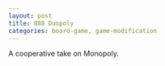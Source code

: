 ```yaml
---
layout: post
title: 088 Duopoly
categories: board-game, game-modification
---
```

A cooperative take on Monopoly.